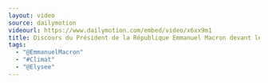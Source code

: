 ```yaml
---
layout: video
source: dailymotion
videourl: https://www.dailymotion.com/embed/video/x6xx9m1
title: Discours du Président de la République Emmanuel Macron devant le Haut-conseil pour le climat
tags:
  - "@EmmanuelMacron"
  - "#Climat"
  - "@Elysee"
---
```

